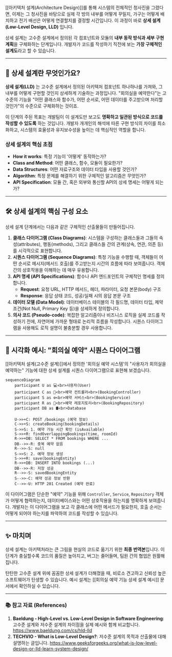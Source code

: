 [[아키텍처 설계(Architecture Design)]]를 통해 시스템의 전체적인 청사진을 그렸다면, 이제는 그 청사진을 바탕으로 실제 각 방의 내부를 어떻게 꾸밀지, 가구는 어떻게 배치하고 전기 배선은 어떻게 연결할지를 결정할 시간입니다. 이 과정이 바로 **상세 설계(Low-Level Design, LLD)** 입니다.

상세 설계는 고수준 설계에서 정의된 각 컴포넌트와 모듈의 **내부 동작 방식과 세부 구현 계획**을 구체화하는 단계입니다. 개발자가 코드를 작성하기 직전에 보는 **가장 구체적인 설계도**라고 할 수 있습니다.

---

## 🔬 상세 설계란 무엇인가요?

**상세 설계(LLD)** 는 고수준 설계에서 정의된 아키텍처 컴포넌트 하나하나를 가져와, 그 내부를 어떻게 구현할 것인지 상세하게 기술하는 과정입니다. "회의실을 예약한다"는 고수준의 기능을 "어떤 클래스와 함수가, 어떤 순서로, 어떤 데이터를 주고받으며 처리할 것인가"의 수준으로 구체화하는 것이죠.

이 단계의 주된 목표는 개발팀이 이 설계도만 보고도 **명확하고 일관된 방식으로 코드를 작성할 수 있도록** 하는 것입니다. 개발자 개개인의 해석에 따른 구현 방식의 차이를 최소화하고, 시스템의 효율성과 유지보수성을 높이는 데 핵심적인 역할을 합니다.

### 상세 설계의 핵심 초점

- **How it works**: 특정 기능이 '어떻게' 동작하는가?
- **Class and Method**: 어떤 클래스, 함수, 모듈이 필요한가?
- **Data Structures**: 어떤 자료구조와 데이터 타입을 사용할 것인가?
- **Algorithm**: 특정 문제를 해결하기 위한 구체적인 알고리즘은 무엇인가?
- **API Specification**: 모듈 간, 혹은 외부와 통신할 API의 상세 명세는 어떻게 되는가?

---

## 🛠️ 상세 설계의 핵심 구성 요소

상세 설계 단계에서는 다음과 같은 구체적인 산출물들이 만들어집니다.

1. **클래스 다이어그램 (Class Diagrams)**: 시스템을 구성하는 클래스들과 그들의 속성(attributes), 행동(methods), 그리고 클래스들 간의 관계(상속, 연관, 의존 등)를 시각적으로 표현합니다.
2. **시퀀스 다이어그램 (Sequence Diagrams)**: 특정 기능을 수행할 때, 객체들이 어떤 순서로 메시지(메서드 호출)를 주고받는지 시간의 흐름에 따라 보여줍니다. 객체 간의 상호작용을 이해하는 데 매우 유용합니다.
3. **API 명세 (API Specifications)**: 함수나 API 엔드포인트의 구체적인 명세를 정의합니다.
    - **Request**: 요청 URL, HTTP 메서드, 헤더, 파라미터, 요청 본문(body) 구조
    - **Response**: 응답 상태 코드, 성공/실패 시의 응답 본문 구조
4. **데이터 모델 (Data Model)**: 데이터베이스 테이블의 각 필드명, 데이터 타입, 제약 조건(Not Null, Primary Key 등)을 상세하게 정의합니다.
5. **의사 코드 (Pseudo-code)**: 복잡한 알고리즘이나 비즈니스 로직을 실제 코드를 작성하기 전에, 자연어에 가까운 형태로 논리적 흐름을 작성합니다. 시퀀스 다이어그램을 사용해도 로직 설명이 불충분할 경우 사용합니다.

---

## 🎨 시각화 예시: "회의실 예약" 시퀀스 다이어그램

[[아키텍처 설계(고수준 설계)]]에서 정의한 '회의실 예약 시스템'의 "사용자가 회의실을 예약하는" 기능에 대한 상세 설계를 시퀀스 다이어그램으로 표현해 보겠습니다.

```mermaid
sequenceDiagram
    participant U as 💻<br>사용자(User)
    participant C as 📱<br>예약 컨트롤러<br>(BookingController)
    participant S as ⚙️<br>예약 서비스<br>(BookingService)
    participant R as 📄<br>예약 레포지토리<br>(BookingRepository)
    participant DB as 🛢️<br>Database

    U->>+C: POST /bookings (예약 정보)
    C->>+S: createBooking(bookingDetails)
    S->>S: 1. 예약 가능 시간 확인 (isAvailable)
    S->>+R: findOverlappingBookings(time, roomId)
    R->>+DB: SELECT * FROM bookings WHERE ...
    DB-->>-R: 중복 예약 없음
    R-->>-S: null
    S->>S: 2. 예약 정보 생성
    S->>+R: save(bookingEntity)
    R->>+DB: INSERT INTO bookings (...)
    DB-->>-R: 저장 성공
    R-->>-S: savedBookingEntity
    S-->>-C: 예약 성공 정보 반환
    C-->>-U: HTTP 201 Created (예약 완료)
```

이 다이어그램은 단순한 "예약" 기능을 위해 `Controller`, `Service`, `Repository` 객체가 어떻게 협력하는지, 데이터베이스와는 어떤 상호작용을 하는지를 명확하게 보여줍니다. 개발자는 이 다이어그램을 보고 각 클래스에 어떤 메서드가 필요한지, 호출 순서는 어떻게 되어야 하는지를 파악하여 코드를 작성할 수 있습니다.

---

## ✨ 마치며

상세 설계는 아키텍처라는 큰 그림을 현실의 코드로 옮기기 위한 **최종 번역본**입니다. 이 단계가 충실할수록 코드의 품질은 높아지고, 버그는 줄어들며, 팀원 간의 협업은 원활해집니다.

탄탄한 고수준 설계 위에 꼼꼼한 상세 설계가 더해졌을 때, 비로소 견고하고 신뢰성 높은 소프트웨어가 탄생할 수 있습니다. 예시 설계는 [[회의실 예약 기능 상세 설계 예시]] 문서에서 확인하실 수 있습니다.

---

### 📚 참고 자료 (References)

1. **Baeldung - High-Level vs. Low-Level Design in Software Engineering**: 고수준 설계와 저수준 설계의 차이점을 실제 예시와 함께 비교합니다. https://www.baeldung.com/cs/hld-lld
2. **TECHVIO - What is Low-Level Design?**: 저수준 설계의 목적과 산출물에 대해 설명하는 글입니다. https://www.geeksforgeeks.org/what-is-low-level-design-or-lld-learn-system-design/